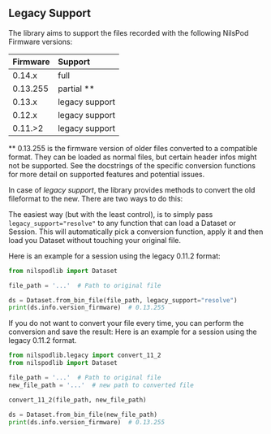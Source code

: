 ## Legacy Support

The library aims to support the files recorded with the following NilsPod Firmware versions:

| Firmware      | Support           |
| ------------- |:------------------|
| 0.14.x        | full              |
| 0.13.255      | partial **        |
| 0.13.x        | legacy support    |
| 0.12.x        | legacy support    |
| 0.11.>2       | legacy support    |


\*\* 0.13.255 is the firmware version of older files converted to a compatible format.
They can be loaded as normal files, but certain header infos might not be supported.
See the docstrings of the specific conversion functions for more detail on supported features and potential issues.

In case of *legacy support*, the library provides methods to convert the old fileformat to the new.
There are two ways to do this:

The easiest way (but with the least control), is to simply pass `legacy_support="resolve"` to any function that can load a Dataset or Session.
This will automatically pick a conversion function, apply it and then load you Dataset without touching your original file.

Here is an example for a session using the legacy 0.11.2 format:
```python
from nilspodlib import Dataset

file_path = '...'  # Path to original file

ds = Dataset.from_bin_file(file_path, legacy_support="resolve")
print(ds.info.version_firmware)  # 0.13.255
```

If you do not want to convert your file every time, you can perform the conversion and save the result:
Here is an example for a session using the legacy 0.11.2 format.

```python
from nilspodlib.legacy import convert_11_2
from nilspodlib import Dataset

file_path = '...'  # Path to original file
new_file_path = '...'  # new path to converted file

convert_11_2(file_path, new_file_path)

ds = Dataset.from_bin_file(new_file_path)
print(ds.info.version_firmware)  # 0.13.255
```